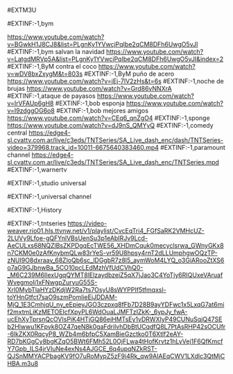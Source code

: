 #EXTM3U

#EXTINF:-1,bym

https://www.youtube.com/watch?v=BGwkH1J8CJ8&list=PLgnKy1YVwcjPqIbe2qCM8DFh6UwgO5vJI
#EXTINF:-1,bym salvan la navidad
https://www.youtube.com/watch?v=LatgdMRVp5A&list=PLgnKy1YVwcjPqIbe2qCM8DFh6UwgO5vJI&index=2
#EXTINF:-1,ByM contra el coco
https://www.youtube.com/watch?v=wDV8bxZxygM&t=803s
#EXTINF:-1,ByM puño de acero
https://www.youtube.com/watch?v=jEj-7lV2zHs&t=6s
#EXTINF:-1,noche de brujas
https://www.youtube.com/watch?v=Grd86vNNXrA
#EXTINF:-1,ataque de payasos
https://www.youtube.com/watch?v=IrVFAUp6gH8
#EXTINF:-1,bob esponja
https://www.youtube.com/watch?v=I9zdggOG6o8
#EXTINF:-1,bob mejores amigos
https://www.youtube.com/watch?v=CEq6_qnZgO4
#EXTINF:-1,sponge
https://www.youtube.com/watch?v=dJ9nS_QMYyQ
#EXTINF:-1,comedy central
https://edge4-sl.cvattv.com.ar/live/c3eds/TNTSeries/SA_Live_dash_enc/dash/TNTSeries-video=379968.track_id=10011-6675640383460.mp4
#EXTINF:-1,paramount channel
https://edge4-sl.cvattv.com.ar/live/c3eds/TNTSeries/SA_Live_dash_enc/TNTSeries.mpd
#EXTINF:-1,warnertv

#EXTINF:-1,studio universal

#EXTINF:-1,universal channel

#EXTINF:-1,History

#EXTINF:-1,tntseries
https://video-weaver.rio01.hls.ttvnw.net/v1/playlist/CvcEqTri4_FGfSaRK2VMHcUZ-2LUVy9Lfoe-gQFYnlVBsUenSu3p1eAbIRJv9Lcd-AeCULxs68NQZlBsZKPDgqEcTWE56_XHDmCquk0mecyclsrwa_GWnyGKx8n7CKM0e0zAfKnybmQLw83rYeS-vr59U8hpsy4rnT2dLLUmphgwOQzTP-zNUI9O8dxraav_68ZloQb6sc_lDGgbR7z8l5_aymWoM4LYQ_o3GiARooZtXS6o7aG9GJbnwBa_5CO10pcLEdMzhVfUdCVhQ0-_M6C239M6IlexUgqQYMT8lElzaydbzeiZ5qX7jJao3C4YoTjy6RIQUxeVAruafWvegmoIj1xFNwgpZuryuG55S-Xrl0MybTlaHYzDKdjW2Ra7ts7OsyU8sWYPPIf5tfmqxsl-toYHnGtfct7saO9szmPomlieEjJDDAM-MjQ_1E3CmhjqU_ny_eEpieyJGO3czpxq8fFb7D28B9ayYDFwc1x5LxqG7at6mif2mxtmLiKzMETOEIcfXpyPL6WdOuaLJMFTzIZkK-_6ypJy_fwA-ucEhXyTprsnQcOVIsPiK4HTjGQ86ejHMTsEy1vDRWXIyP49CUNuSqjQ47SEb2Hlwwu1KFpvk8OZ47qeN8k0gaFdrilvhDbBtUCqdfQ8L7PtAsRHP42sOCUfr-6lkZKX0RqcyP8_WZb4m6bfpC5XamBieGzctko0T6Xtlf2eAY-RD7bKGgCy8bgKZqO5BWt6FMh52L0OjFLwa4tHofKrvtz1hLyVej1F6QfKmcfY7Gpb_ILS4jrVIuNe4exNs4AJGCE_6q4upqNZkRST-QJSnMMYACPbagKV9fO7uRoMypZ5zF9i4Rk_qw9AIAEqCWV1LXdlc3QtMjCHBA.m3u8







